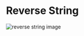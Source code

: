 # Reverse String
![reverse string image](https://github.com/yorchpave/Programacion-Avanzada/tree/master/mini_proyecto_1/images)
